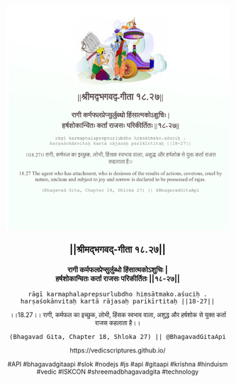 <img src="../../asset/BG_18_27.png"/>
<center><h2>||श्रीमद्‍भगवद्‍-गीता १८.२७||</h2>
<h3>रागी कर्मफलप्रेप्सुर्लुब्धो हिंसात्मकोऽशुचिः |<br/>हर्षशोकान्वितः कर्ता राजसः परिकीर्तितः ||१८-२७||</h3>
<pre>rāgī karmaphalaprepsurlubdho hiṃsātmako.aśuciḥ .<br/>harṣaśokānvitaḥ kartā rājasaḥ parikīrtitaḥ ||18-27||</pre>
<p>।।18.27।। रागी, कर्मफल का इच्छुक, लोभी, हिंसक स्वभाव वाला, अशुद्ध और हर्षशोक से युक्त कर्ता राजस कहलाता है।।</p>
<pre>(Bhagavad Gita, Chapter 18, Shloka 27) || @BhagavadGitaApi</pre><p>https://vedicscriptures.github.io/</p><p>#API #bhagavadgitaapi #slok #nodejs #js #api #gitaapi #krishna #hinduism #vedic #ISKCON #shreemadbhagavadgita #technology</p></center>